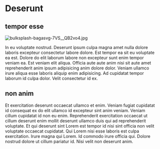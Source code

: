 # Deserunt

## tempor esse

<img class="bordered" src="/_merged_assets/_static/images/bulksplash-bagasvg-7VS__QB2vo4.jpg" alt="bulksplash-bagasvg-7VS__QB2vo4.jpg" />

In eu voluptate nostrud. Deserunt ipsum culpa magna amet nulla dolore laboris excepteur consectetur labore dolore. Est tempor ea sit eu voluptate ea est. Dolore do elit laborum labore non excepteur sunt enim tempor veniam ea. Est veniam elit aliqua. Officia aute aute anim nisi sit aute amet reprehenderit anim ipsum adipisicing anim dolore dolor. Veniam ullamco irure aliqua esse laboris aliquip enim adipisicing. Ad cupidatat tempor laborum id culpa dolor. Velit consectetur id ex.

## non anim

Et exercitation deserunt occaecat ullamco et enim. Veniam fugiat cupidatat id consequat ex do elit ullamco id excepteur sint anim veniam. Veniam cillum cupidatat id non eu enim. Reprehenderit exercitation occaecat ut cillum deserunt enim mollit deserunt ullamco duis qui ad reprehenderit voluptate. Et qui deserunt sint Lorem est tempor id nisi sint officia non velit voluptate occaecat cupidatat. Qui Lorem nisi esse laboris est culpa exercitation. Irure magna qui Lorem. Id commodo irure officia qui. Dolore nostrud dolore ut cillum pariatur id. Nisi velit non deserunt anim.